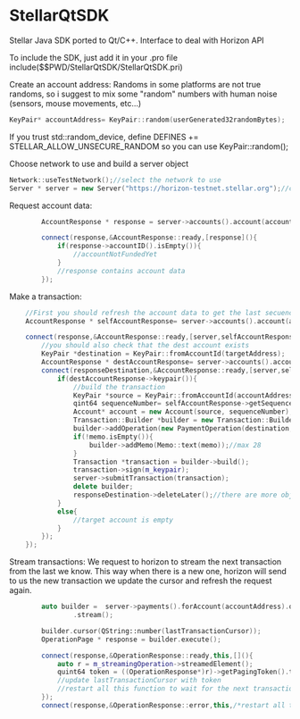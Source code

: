# StellarQtSDK
Stellar Java SDK ported to Qt/C++. Interface to deal with Horizon API

To include the SDK, just add it in your .pro file
include($$PWD/StellarQtSDK/StellarQtSDK.pri)


Create an account address:
Randoms in some platforms are not true randoms, so i suggest to mix some "random" numbers with human noise (sensors, mouse movements, etc...)

```c++
KeyPair* accountAddress= KeyPair::random(userGenerated32randomBytes);
```
            
If you trust std::random_device, define DEFINES += STELLAR_ALLOW_UNSECURE_RANDOM so you can use KeyPair::random();
            
Choose network to use and build a server object

```c++
Network::useTestNetwork();//select the network to use
Server * server = new Server("https://horizon-testnet.stellar.org");//choose a horizon host
```
            
Request account data:
```c++
        AccountResponse * response = server->accounts().account(accountAddress);

        connect(response,&AccountResponse::ready,[response](){
            if(response->accountID().isEmpty()){
                //accountNotFundedYet
            }
            //response contains account data
        });
```

Make a transaction:
```c++
    //First you should refresh the account data to get the last secuence number.
    AccountResponse * selfAccountResponse= server->accounts().account(accountAddress);

    connect(response,&AccountResponse::ready,[server,selfAccountResponse,targetAddress,amount,asset, memo](){
        //you should also check that the dest account exists
        KeyPair *destination = KeyPair::fromAccountId(targetAddress);
        AccountResponse * destAccountResponse= server->accounts().account(destination);
        connect(responseDestination,&AccountResponse::ready,[server,selfAccountResponse,destAccountResponse,destination,amount,asset, memo](){
            if(destAccountResponse->keypair()){
                //build the transaction
                KeyPair *source = KeyPair::fromAccountId(accountAddress->getAccountId());//we require a copy, i will improve the API
                qint64 sequenceNumber= selfAccountResponse->getSequenceNumber();
                Account* account = new Account(source, sequenceNumber);
                Transaction::Builder *builder = new Transaction::Builder(account);
                builder->addOperation(new PaymentOperation(destination,new AssetTypeNative(),amount));
                if(!memo.isEmpty()){
                    builder->addMemo(Memo::text(memo));//max 28
                }
                Transaction *transaction = builder->build();
                transaction->sign(m_keypair);
                server->submitTransaction(transaction);
                delete builder;
                responseDestination->deleteLater();//there are more objects to delete in this example.
            }
            else{
                //target account is empty
            }
        });
    });
```
    
Stream transactions: We request to horizon to stream the next transaction from the last we know. This way when there is a new one, horizon will send to us the new transaction we update the cursor and refresh the request again.

```c++
        auto builder =  server->payments().forAccount(accountAddress).order(RequestBuilder::Order::ASC).limit(1)
                .stream();

        builder.cursor(QString::number(lastTransactionCursor));
        OperationPage * response = builder.execute();

        connect(response,&OperationResponse::ready,this,[](){
            auto r = m_streamingOperation->streamedElement();
            quint64 token = ((OperationResponse*)r)->getPagingToken().toULongLong();
            //update lastTransactionCursor with token
            //restart all this function to wait for the next transaction.
        });
        connect(response,&OperationResponse::error,this,/*restart all this function*/);
```

